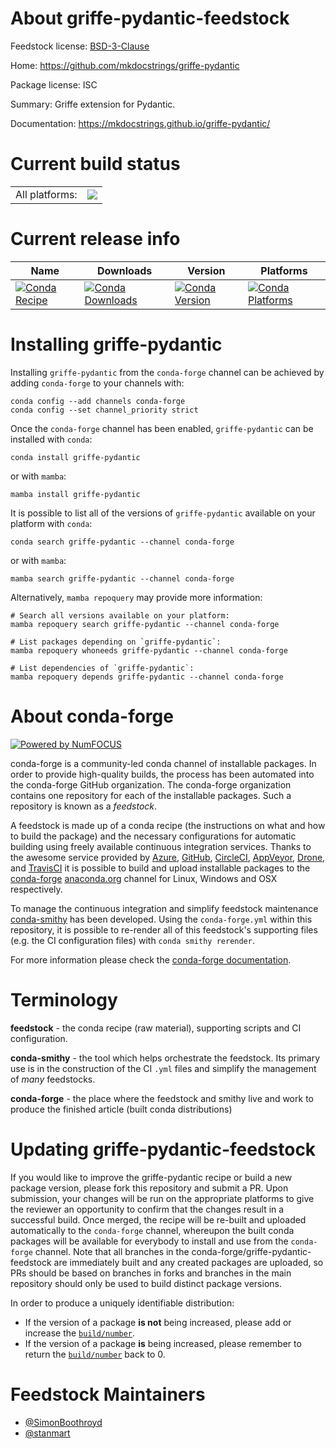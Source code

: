 About griffe-pydantic-feedstock
===============================

Feedstock license: [BSD-3-Clause](https://github.com/conda-forge/griffe-pydantic-feedstock/blob/main/LICENSE.txt)

Home: https://github.com/mkdocstrings/griffe-pydantic

Package license: ISC

Summary: Griffe extension for Pydantic.

Documentation: https://mkdocstrings.github.io/griffe-pydantic/

Current build status
====================


<table><tr><td>All platforms:</td>
    <td>
      <a href="https://dev.azure.com/conda-forge/feedstock-builds/_build/latest?definitionId=23737&branchName=main">
        <img src="https://dev.azure.com/conda-forge/feedstock-builds/_apis/build/status/griffe-pydantic-feedstock?branchName=main">
      </a>
    </td>
  </tr>
</table>

Current release info
====================

| Name | Downloads | Version | Platforms |
| --- | --- | --- | --- |
| [![Conda Recipe](https://img.shields.io/badge/recipe-griffe--pydantic-green.svg)](https://anaconda.org/conda-forge/griffe-pydantic) | [![Conda Downloads](https://img.shields.io/conda/dn/conda-forge/griffe-pydantic.svg)](https://anaconda.org/conda-forge/griffe-pydantic) | [![Conda Version](https://img.shields.io/conda/vn/conda-forge/griffe-pydantic.svg)](https://anaconda.org/conda-forge/griffe-pydantic) | [![Conda Platforms](https://img.shields.io/conda/pn/conda-forge/griffe-pydantic.svg)](https://anaconda.org/conda-forge/griffe-pydantic) |

Installing griffe-pydantic
==========================

Installing `griffe-pydantic` from the `conda-forge` channel can be achieved by adding `conda-forge` to your channels with:

```
conda config --add channels conda-forge
conda config --set channel_priority strict
```

Once the `conda-forge` channel has been enabled, `griffe-pydantic` can be installed with `conda`:

```
conda install griffe-pydantic
```

or with `mamba`:

```
mamba install griffe-pydantic
```

It is possible to list all of the versions of `griffe-pydantic` available on your platform with `conda`:

```
conda search griffe-pydantic --channel conda-forge
```

or with `mamba`:

```
mamba search griffe-pydantic --channel conda-forge
```

Alternatively, `mamba repoquery` may provide more information:

```
# Search all versions available on your platform:
mamba repoquery search griffe-pydantic --channel conda-forge

# List packages depending on `griffe-pydantic`:
mamba repoquery whoneeds griffe-pydantic --channel conda-forge

# List dependencies of `griffe-pydantic`:
mamba repoquery depends griffe-pydantic --channel conda-forge
```


About conda-forge
=================

[![Powered by
NumFOCUS](https://img.shields.io/badge/powered%20by-NumFOCUS-orange.svg?style=flat&colorA=E1523D&colorB=007D8A)](https://numfocus.org)

conda-forge is a community-led conda channel of installable packages.
In order to provide high-quality builds, the process has been automated into the
conda-forge GitHub organization. The conda-forge organization contains one repository
for each of the installable packages. Such a repository is known as a *feedstock*.

A feedstock is made up of a conda recipe (the instructions on what and how to build
the package) and the necessary configurations for automatic building using freely
available continuous integration services. Thanks to the awesome service provided by
[Azure](https://azure.microsoft.com/en-us/services/devops/), [GitHub](https://github.com/),
[CircleCI](https://circleci.com/), [AppVeyor](https://www.appveyor.com/),
[Drone](https://cloud.drone.io/welcome), and [TravisCI](https://travis-ci.com/)
it is possible to build and upload installable packages to the
[conda-forge](https://anaconda.org/conda-forge) [anaconda.org](https://anaconda.org/)
channel for Linux, Windows and OSX respectively.

To manage the continuous integration and simplify feedstock maintenance
[conda-smithy](https://github.com/conda-forge/conda-smithy) has been developed.
Using the ``conda-forge.yml`` within this repository, it is possible to re-render all of
this feedstock's supporting files (e.g. the CI configuration files) with ``conda smithy rerender``.

For more information please check the [conda-forge documentation](https://conda-forge.org/docs/).

Terminology
===========

**feedstock** - the conda recipe (raw material), supporting scripts and CI configuration.

**conda-smithy** - the tool which helps orchestrate the feedstock.
                   Its primary use is in the construction of the CI ``.yml`` files
                   and simplify the management of *many* feedstocks.

**conda-forge** - the place where the feedstock and smithy live and work to
                  produce the finished article (built conda distributions)


Updating griffe-pydantic-feedstock
==================================

If you would like to improve the griffe-pydantic recipe or build a new
package version, please fork this repository and submit a PR. Upon submission,
your changes will be run on the appropriate platforms to give the reviewer an
opportunity to confirm that the changes result in a successful build. Once
merged, the recipe will be re-built and uploaded automatically to the
`conda-forge` channel, whereupon the built conda packages will be available for
everybody to install and use from the `conda-forge` channel.
Note that all branches in the conda-forge/griffe-pydantic-feedstock are
immediately built and any created packages are uploaded, so PRs should be based
on branches in forks and branches in the main repository should only be used to
build distinct package versions.

In order to produce a uniquely identifiable distribution:
 * If the version of a package **is not** being increased, please add or increase
   the [``build/number``](https://docs.conda.io/projects/conda-build/en/latest/resources/define-metadata.html#build-number-and-string).
 * If the version of a package **is** being increased, please remember to return
   the [``build/number``](https://docs.conda.io/projects/conda-build/en/latest/resources/define-metadata.html#build-number-and-string)
   back to 0.

Feedstock Maintainers
=====================

* [@SimonBoothroyd](https://github.com/SimonBoothroyd/)
* [@stanmart](https://github.com/stanmart/)

